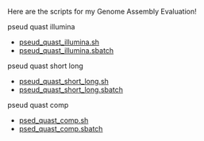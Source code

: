Here are the scripts for my Genome Assembly Evaluation!

pseud quast illumina
* [pseud_quast_illumina.sh](https://github.com/biol726314/Biol5263/blob/main/Scripts/GenomeEvalScripts/pseud_quast_illumina.sh)
* [pseud_quast_illumina.sbatch](https://github.com/biol726314/Biol5263/blob/main/Scripts/GenomeEvalScripts/psued_quast_illumina.sbatch)

pseud quast short long
* [pseud_quast_short_long.sh](https://github.com/biol726314/Biol5263/blob/main/Scripts/GenomeEvalScripts/pseud_quast_short_long.sh)
* [pseud_quast_short_long.sbatch](https://github.com/biol726314/Biol5263/blob/main/Scripts/GenomeEvalScripts/pseud_quast_short_long.sbatch)

pseud quast comp
* [psed_quast_comp.sh](https://github.com/biol726314/Biol5263/blob/main/Scripts/GenomeEvalScripts/pseud_quast_comp.sh)
* [psed_quast_comp.sbatch](https://github.com/biol726314/Biol5263/blob/main/Scripts/GenomeEvalScripts/psed_quast_comp.sbatch)
